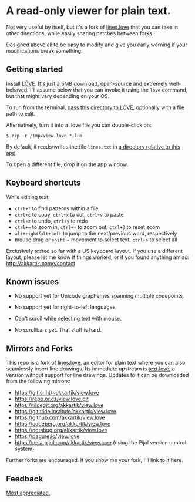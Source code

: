 # A read-only viewer for plain text.

Not very useful by itself, but it's a fork of [lines.love](http://akkartik.name/lines.html)
that you can take in other directions, while easily sharing patches between
forks.

Designed above all to be easy to modify and give you early warning if your
modifications break something.

## Getting started

Install [LÖVE](https://love2d.org). It's just a 5MB download, open-source and
extremely well-behaved. I'll assume below that you can invoke it using the
`love` command, but that might vary depending on your OS.

To run from the terminal, [pass this directory to LÖVE](https://love2d.org/wiki/Getting_Started#Running_Games),
optionally with a file path to edit.

Alternatively, turn it into a .love file you can double-click on:
```
$ zip -r /tmp/view.love *.lua
```

By default, it reads/writes the file `lines.txt` in
[a directory relative to this app](https://love2d.org/wiki/love.filesystem.getSourceBaseDirectory).

To open a different file, drop it on the app window.

## Keyboard shortcuts

While editing text:
* `ctrl+f` to find patterns within a file
* `ctrl+c` to copy, `ctrl+x` to cut, `ctrl+v` to paste
* `ctrl+z` to undo, `ctrl+y` to redo
* `ctrl+=` to zoom in, `ctrl+-` to zoom out, `ctrl+0` to reset zoom
* `alt+right`/`alt+left` to jump to the next/previous word, respectively
* mouse drag or `shift` + movement to select text, `ctrl+a` to select all

Exclusively tested so far with a US keyboard layout. If
you use a different layout, please let me know if things worked, or if you
found anything amiss: http://akkartik.name/contact

## Known issues

* No support yet for Unicode graphemes spanning multiple codepoints.

* No support yet for right-to-left languages.

* Can't scroll while selecting text with mouse.

* No scrollbars yet. That stuff is hard.

## Mirrors and Forks

This repo is a fork of [lines.love](http://akkartik.name/lines.html), an
editor for plain text where you can also seamlessly insert line drawings.
Its immediate upstream is [text.love](https://git.sr.ht/~akkartik/text.love),
a version without support for line drawings. Updates to it can be downloaded
from the following mirrors:

* https://git.sr.ht/~akkartik/view.love
* https://repo.or.cz/view.love.git
* https://tildegit.org/akkartik/view.love
* https://git.tilde.institute/akkartik/view.love
* https://github.com/akkartik/view.love
* https://codeberg.org/akkartik/view.love
* https://notabug.org/akkartik/view.love
* https://pagure.io/view.love
* https://nest.pijul.com/akkartik/view.love (using the Pijul version control system)

Further forks are encouraged. If you show me your fork, I'll link to it here.

## Feedback

[Most appreciated.](http://akkartik.name/contact)
